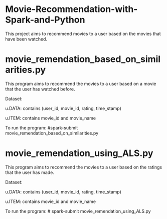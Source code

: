 # Movie-Recommendation-with-Spark-and-Python
This project aims to recommend movies to a user based on the movies that have been watched.

# movie_remendation_based_on_similarities.py

This program aims to recommend the movies to a user based on a movie that the user has watched before.

Dataset:

u.DATA: contains (user_id, movie_id, rating, time_stamp)

u.ITEM: contains movie_id and movie_name

To run the program: #spark-submit movie_remendation_based_on_similarities.py



# movie_remendation_using_ALS.py

This program aims to recommend the movies to a user based on the ratings that the user has made.

Dataset:

u.DATA: contains (user_id, movie_id, rating, time_stamp)

u.ITEM: contains movie_id and movie_name

To run the program: # spark-submit movie_remendation_using_ALS.py
